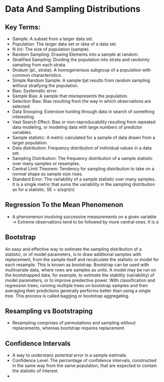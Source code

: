 # Data And Sampling Distributions

## Key Terms:
- Sample: A subset from a larger data set.
- Population: The larger data set or idea of a data set.
- N (n): The size of population (sample).
- Random Sampling: Drawing Elements into a sample at random.
- Stratified Sampling: Dividing the population into strata and randomly sampling from each strata.
- Stratum (pl., strata): A homogenenous subgroup of a population with common characteristics.
- Simple Random Sample: A sample tjat results from random sampling without straifying the population.
- Bias: Systematic error.
- Sample Bias: A sample that misrepresents the population.
- Selection Bias: Bias resulting from the way in which observations are selected.
- Data Snooping: Extensive hunting through data in search of something interesting.
- Vast Search Effect: Bias or non-reproducability resulting from repeated data modeling, or modeling data with large numbers of predictor variables.
- Sample statistic: A metric calculated for a sample of data drawn from a larger population.
- Data distribution: Frequency distribution of individual values in a data set.
- Sampling Distribution: The frequency distribution of a sample statistic over many samples or resamples.
- Central Limit Theorem: Tendency for sampling distribution to take on a normal shape as sample size rises.
- Standard Error: The variability of a sample statistic over many samples. It is a single metric that sums the variability in the sampling distribution as for a statistic. SE = s/sqrt(n)

## Regression To the Mean Phenomenon
- A phenomenon involving successive measurements on a given variable -> Extreme observations tend to be followed by more central ones. It is a 

## Bootstrap
An easy and effective way to estimate the sampling distribution of a statistic, or of model parameters, is to draw additional samples with replacement, from the sample itself and recalculate the statistic or model for each resample. This is known as bootstrap. 
Bootstrap can be used with multivariate data, where rows are samples as units. A model may be run on the bootstrapped data, for example, to estimate the stability (variability) of model parameters, or to improve predective power. With classification and regression trees, running multiple trees on bootstrap samples and then averaging their predictions generally performs better than using a single tree. This process is called bagging or bootstrap aggregating.

## Resampling vs Bootstraping
- Resampling comprises of permutations and sampling without replacements, whereas bootstrap requires replacement.

## Confidence Intervals
- A way to understanc potential error in a sample estimate.
- Confidence Level: The percentage of confidence intervals, constructed in the same way from the same population, that are expected to contain the statistic of interest.
- 
